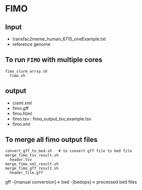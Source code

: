 # FIMO
## Input
- transfac2meme_human_6715_oneExample.txt
- reference genome

## To run `FIMO` with multiple cores
```
fimo_slurm_array.sh
  fimo.sh
```

## output
- cisml.xml
- fimo.gff
- fimo.html
- fimo.tsv : fimo_output_tsv_example.tsv
- fimo.xml

## To merge all fimo output files
```
convert_gff_to_bed.sh   # to convert gff file to bed file
merge_fimo_tsv_result.sh
  header.tsv
merge_fimo_xml_result.sh
merge_fimo_gff_result.sh
  header_file.gff
```
gff -[manual conversion]-> bed  -[bedops]-> processed bed files
